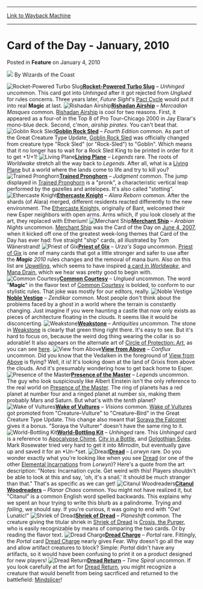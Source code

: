 
---
[Link to Wayback Machine](https://web.archive.org/web/20211018202105/https://magic.wizards.com/en/articles/archive/feature/card-day-january-2010-2010-01-04)

[_metadata_:wayback_url]:- "https://magic.wizards.com/en/articles/archive/feature/card-day-january-2010-2010-01-04"
[_metadata_:wayback_raw_url]:- "https://web.archive.org/web/20211018202105id_/https://magic.wizards.com/en/articles/archive/feature/card-day-january-2010-2010-01-04"
[_metadata_:wayback_capture_timestamp]:- "2021-10-18 20:21:05+00:00"
[_metadata_:description]:- "Rocket-Powered Turbo Slug – Unhinged uncommon. This card got into Unhinged after it got rejected from Unglued for rules concerns. Three years later, Future Sight's Pact Cycle would put it into real Magic at last. Rishadan Airship – Mercadian Masques common. Rishadan Airship is cool for two reasons. First, it appeared as a four-of in the Top 8 of Pro Tour–Chicago 2000 in Jay"
[_metadata_:generator]:- "Drupal 7 (http://drupal.org)"
---


Card of the Day - January, 2010
===============================



 Posted in **Feature**
 on January 4, 2010 






![](https://media.magic.wizards.com/styles/auth_small/public/images/person/wizards_author.jpg)
By Wizards of the Coast











![Rocket-Powered Turbo Slug](http://gatherer.wizards.com/Handlers/Image.ashx?type=card&name=Rocket-Powered+Turbo+Slug)**[Rocket-Powered Turbo Slug](https://gatherer.wizards.com/Pages/Card/Details.aspx?name=Rocket-Powered+Turbo+Slug)** – *Unhinged* uncommon. This card got into *Unhinged* after it got rejected from *Unglued* for rules concerns. Three years later, *Future Sight*'s [Pact Cycle](http://gatherer.wizards.com/Pages/Search/Default.aspx?action=advanced&name=+%5Bpact%5D&set=%7C%5B%22Future%20Sight%22%5D) would put it into real **Magic** at last.
 ![Rishadan Airship](http://gatherer.wizards.com/Handlers/Image.ashx?type=card&name=Rishadan+Airship)**[Rishadan Airship](https://gatherer.wizards.com/Pages/Card/Details.aspx?name=Rishadan+Airship)** – *Mercadian Masques* common. [Rishadan Airship](https://gatherer.wizards.com/Pages/Card/Details.aspx?name=Rishadan+Airship) is cool for two reasons. First, it appeared as a four-of in the Top 8 of Pro Tour–Chicago 2000 in Jay Elarar's mono-blue deck. Second, c'mon, *airship pirates*. You can't beat that.
 ![Goblin Rock Sled](http://gatherer.wizards.com/Handlers/Image.ashx?type=card&name=Goblin+Rock+Sled)**[Goblin Rock Sled](https://gatherer.wizards.com/Pages/Card/Details.aspx?name=Goblin+Rock+Sled)** – *Fourth Edition* common. As part of the Great Creature Type Update, [Goblin Rock Sled](https://gatherer.wizards.com/Pages/Card/Details.aspx?name=Goblin+Rock+Sled) was officially changed from creature type "Rock Sled" (or "Rock-Sled") to "Goblin". Which means that it no longer has to wait for a Rock Sled King to be printed in order for it to get +1/+1!
 ![Living Plane](http://gatherer.wizards.com/Handlers/Image.ashx?type=card&name=Living+Plane)**[Living Plane](https://gatherer.wizards.com/Pages/Card/Details.aspx?name=Living+Plane)** – *Legends* rare. The roots of *Worldwake* stretch all the way back to *Legends*. After all, what is a [Living Plane](https://gatherer.wizards.com/Pages/Card/Details.aspx?name=Living+Plane) but a world where the lands come to life and try to kill you?
 ![Trained Pronghorn](http://gatherer.wizards.com/Handlers/Image.ashx?type=card&name=Trained+Pronghorn)**[Trained Pronghorn](https://gatherer.wizards.com/Pages/Card/Details.aspx?name=Trained+Pronghorn)** – *Judgment* common. The jump displayed in [Trained Pronghorn](https://gatherer.wizards.com/Pages/Card/Details.aspx?name=Trained+Pronghorn) is a "pronk", a characteristic vertical leap performed by the gazelles and antelopes. It's also called "stotting".
 ![Ethercaste Knight](http://gatherer.wizards.com/Handlers/Image.ashx?type=card&name=Ethercaste+Knight)**[Ethercaste Knight](https://gatherer.wizards.com/Pages/Card/Details.aspx?name=Ethercaste+Knight)** – *Alara Reborn* common. After the shards (of Alara) merged, different residents reacted differently to the new environment. The [Ethercaste Knight](https://gatherer.wizards.com/Pages/Card/Details.aspx?name=Ethercaste+Knight)s, originally of Bant, welcomed their new Esper neighbors with open arms. Arms which, if you look closely at the art, they replaced with Etherium!
 ![Merchant Ship](http://gatherer.wizards.com/Handlers/Image.ashx?type=card&name=Merchant+Ship)**[Merchant Ship](https://gatherer.wizards.com/Pages/Card/Details.aspx?name=Merchant+Ship)** – *Arabian Nights* uncommon. [Merchant Ship](https://gatherer.wizards.com/Pages/Card/Details.aspx?name=Merchant+Ship) was the Card of the Day on [June 4, 2007](/en/articles/archive/card-day-june-2007-2007-06-01), when it kicked off one of the greatest week-long themes that Card of the Day has ever had: five straight "ship" cards, all illustrated by Tom Wänerstrand!
 ![Priest of Gix](http://gatherer.wizards.com/Handlers/Image.ashx?type=card&name=Priest+of+Gix)**[Priest of Gix](https://gatherer.wizards.com/Pages/Card/Details.aspx?name=Priest+of+Gix)** – *Urza's Saga* uncommon. [Priest of Gix](https://gatherer.wizards.com/Pages/Card/Details.aspx?name=Priest+of+Gix) is one of many cards that got a little stronger and safer to use after the ***Magic** 2010* rules changes and the removal of mana burn. Also on this list are [Upwelling](https://gatherer.wizards.com/Pages/Card/Details.aspx?name=Upwelling), which seems to have inspired [a card in *Worldwake*](http://archive.wizards.com/Magic/Magazine/Article.aspx?x=mtg/daily/feature/74), and [Mana Drain](https://gatherer.wizards.com/Pages/Card/Details.aspx?name=Mana+Drain), which we hear was pretty good to begin with.
 ![Common Courtesy](http://gatherer.wizards.com/Handlers/Image.ashx?type=card&name=Common+Courtesy)**[Common Courtesy](https://gatherer.wizards.com/Pages/Card/Details.aspx?name=Common+Courtesy)** – *Unglued* uncommon. The word "**Magic**" in the flavor text of [Common Courtesy](https://gatherer.wizards.com/Pages/Card/Details.aspx?name=Common+Courtesy) is bolded, to conform to our stylistic rules. That joke was mostly for our editors, really.
 ![Noble Vestige](http://gatherer.wizards.com/Handlers/Image.ashx?type=card&name=Noble+Vestige)**[Noble Vestige](https://gatherer.wizards.com/Pages/Card/Details.aspx?name=Noble+Vestige)** – *Zendikar* common. Most people don't think about the problems faced by a ghost in a world where the terrain is constantly changing. Just imagine if you were haunting a castle that now only exists as pieces of architecture floating in the clouds. It seems like it would be disconcerting.
 ![Weakstone](http://gatherer.wizards.com/Handlers/Image.ashx?type=card&name=Weakstone)**[Weakstone](https://gatherer.wizards.com/Pages/Card/Details.aspx?name=Weakstone)** – *Antiquities* uncommon. The stone in [Weakstone](https://gatherer.wizards.com/Pages/Card/Details.aspx?name=Weakstone) is clearly that green thing right there. It's easy to see. But it's hard to focus on, because the weird dog thing wearing the collar is so adorable! It also appears on the alternate art of [Circle of Protection: Art](https://gatherer.wizards.com/Pages/Card/Details.aspx?name=Circle+of+Protection%3A+Art), as you can see [here](/en/articles/archive/hidden-unhinged-jokes-2008-02-11).
 ![View from Above](http://gatherer.wizards.com/Handlers/Image.ashx?type=card&name=View+from+Above)**[View from Above](https://gatherer.wizards.com/Pages/Card/Details.aspx?name=View+from+Above)** – *Conflux* uncommon. Did you know that the Vedalken in the foreground of [View from Above](https://gatherer.wizards.com/Pages/Card/Details.aspx?name=View+from+Above) is flying? Well, it is! It's looking down at the land of Grixis from above the clouds. And it's presumably wondering how to get back home to Esper.
 ![Presence of the Master](http://gatherer.wizards.com/Handlers/Image.ashx?type=card&name=Presence+of+the+Master)**[Presence of the Master](https://gatherer.wizards.com/Pages/Card/Details.aspx?name=Presence+of+the+Master)** – *Legends* uncommon. The guy who look suspiciously like Albert Einstein isn't the only reference to the real world on [Presence of the Master](https://gatherer.wizards.com/Pages/Card/Details.aspx?name=Presence+of+the+Master). The ring of planets has a red planet at number four and a ringed planet at number six, making them probably Mars and Saturn. But what's with the *tenth* planet?
 ![Wake of Vultures](http://gatherer.wizards.com/Handlers/Image.ashx?type=card&name=Wake+of+Vultures)**[Wake of Vultures](https://gatherer.wizards.com/Pages/Card/Details.aspx?name=Wake+of+Vultures)** – *Visions* common. [Wake of Vultures](https://gatherer.wizards.com/Pages/Card/Details.aspx?name=Wake+of+Vultures) got promoted from "Creature–Vulture" to "Creature–Bird" in the Great Creature Type Update. This change also meant that [Soraya the Falconer](https://gatherer.wizards.com/Pages/Card/Details.aspx?name=Soraya+the+Falconer) gives it a bonus. "Soraya the Vulturer" doesn't have the same ring to it.
 ![World-Bottling Kit](http://gatherer.wizards.com/Handlers/Image.ashx?type=card&name=World-Bottling+Kit)**[World-Bottling Kit](https://gatherer.wizards.com/Pages/Card/Details.aspx?name=World-Bottling+Kit)** – *Unhinged* rare. This *Unhinged* card is a reference to [Apocalypse Chime](https://gatherer.wizards.com/Pages/Card/Details.aspx?name=Apocalypse+Chime), [City in a Bottle](https://gatherer.wizards.com/Pages/Card/Details.aspx?name=City+in+a+Bottle), and [Golgothian Sylex](https://gatherer.wizards.com/Pages/Card/Details.aspx?name=Golgothian+Sylex). Mark Rosewater tried very hard to get it into *Mirrodin*, but eventually gave up and saved it for an *Un-*set.
 ![Dread](http://gatherer.wizards.com/Handlers/Image.ashx?type=card&name=Dread)**[Dread](https://gatherer.wizards.com/Pages/Card/Details.aspx?name=Dread)** – *Lorwyn* rare. Do you wonder exactly what you're looking like when you see [Dread](https://gatherer.wizards.com/Pages/Card/Details.aspx?name=Dread) (or one of the other [Elemental Incarnations](http://gatherer.wizards.com/Pages/Search/Default.aspx?action=advanced&subtype=+%5B%22Elemental%22%5D+%5B%22Incarnation%22%5D) from *Lorwyn*)? Here's a quote from the art description: "Notes: Incarnation cycle. Get weird with this! Players shouldn't be able to look at this and say, 'oh, it's a snail.' It should be much stranger than that." That's as specific as we can get!
 ![Citanul Woodreaders](http://gatherer.wizards.com/Handlers/Image.ashx?type=card&name=Citanul+Woodreaders)**[Citanul Woodreaders](https://gatherer.wizards.com/Pages/Card/Details.aspx?name=Citanul+Woodreaders)** – *Planar Chaos* common. You might not have realized it, but "Citanul" is a common English word spelled backwards. This explains why we spent an hour trying to write this blurb as a palindrome. Trying and *failing*, we should say. If you're curious, it was going to end with "Ow! Lunatic!"
 ![Shriek of Dread](http://gatherer.wizards.com/Handlers/Image.ashx?type=card&name=Shriek+of+Dread)**[Shriek of Dread](https://gatherer.wizards.com/Pages/Card/Details.aspx?name=Shriek+of+Dread)** – *Planeshift* common. The creature giving the titular shriek in [Shriek of Dread](https://gatherer.wizards.com/Pages/Card/Details.aspx?name=Shriek+of+Dread) is [Crosis, the Purger](https://gatherer.wizards.com/Pages/Card/Details.aspx?name=Crosis%2C+the+Purger), who is easily recognizable by means of comparing the two cards. Or by reading the flavor text.
 ![Dread Charge](http://gatherer.wizards.com/Handlers/Image.ashx?type=card&name=Dread+Charge)**[Dread Charge](https://gatherer.wizards.com/Pages/Card/Details.aspx?name=Dread+Charge)** – *Portal* rare. Fittingly, the *Portal* card [Dread Charge](https://gatherer.wizards.com/Pages/Card/Details.aspx?name=Dread+Charge) nearly gives Fear. Why doesn't go all the way and allow artifact creatures to block? Simple: *Portal* didn't have any artifacts, so it would have been confusing to print it on a product designed for new players!
 ![Dread Return](http://gatherer.wizards.com/Handlers/Image.ashx?type=card&name=Dread+Return)**[Dread Return](https://gatherer.wizards.com/Pages/Card/Details.aspx?name=Dread+Return)** – *Time Spiral* uncommon. If you look carefully at the art for [Dread Return](https://gatherer.wizards.com/Pages/Card/Details.aspx?name=Dread+Return), you might recognize a creature that would benefit from being sacrificed and returned to the battlefield: [Mindslicer](https://gatherer.wizards.com/Pages/Card/Details.aspx?name=Mindslicer)!
 






